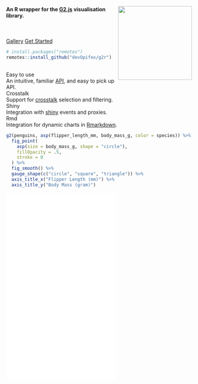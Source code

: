 <br/>

<div class="row">

<div class="jumbotron">
<img src="reference/figures/logo.png" height="200px" align="right"/>
<h4>An R wrapper for the <a href="https://g2.antv.vision/en" class="link" target="_blank">G2.js</a> visualisation library.</h4>
<p>
<br/>
<br/>
<a class="btn btn-highlight btn-lg" href="articles/gallery.html" role="button">Gallery</a>
<a class="btn btn-primary btn-lg" href="articles/get-started.html" role="button">Get Started</a>
</p>
</div>

</div>

<div style="margin-bottom:30px;">

```r
# install.packages("remotes")
remotes::install_github("devOpifex/g2r")
```

</div>

<div class="row">

<div class="col-sm-3">
<div class="panel panel-info">
<div class="panel-heading">Easy to use</div>
<div class="panel-body centerize">
An intuitive, familiar <a href="articles/aspects.html">API</a>, and easy to pick up API.
</div>
</div>
</div>

<div class="col-sm-3">
<div class="panel panel-info">
<div class="panel-heading">Crosstalk</div>
<div class="panel-body centerize">
Support for <a href="articles/crosstalk.html">crosstalk</a> selection and filtering.
</div>
</div>
</div>

<div class="col-sm-3">
<div class="panel panel-info">
<div class="panel-heading">Shiny</div>
<div class="panel-body centerize">
Integration with <a href="articles/shiny.html">shiny</a> events and proxies.
</div>
</div>
</div>

<div class="col-sm-3">
<div class="panel panel-info">
<div class="panel-heading">Rmd</div>
<div class="panel-body centerize">
Integration for dynamic charts in <a href="articles/actions.html">Rmarkdown</a>.
</div>
</div>
</div>

</div>

```r
g2(penguins, asp(flipper_length_mm, body_mass_g, color = species)) %>%  
  fig_point(
    asp(size = body_mass_g, shape = "circle"),
    fillOpacity = .5,
    stroke = 0
  ) %>%  
  fig_smooth() %>% 
  gauge_shape(c("circle", "square", "triangle")) %>% 
  axis_title_x("Flipper Length (mm)") %>% 
  axis_title_y("Body Mass (gram)") 
```

<iframe class="g2r" src="embed.html" onload="this.width='100%';this.height='505px'" style="border:none;height:505px;" />
